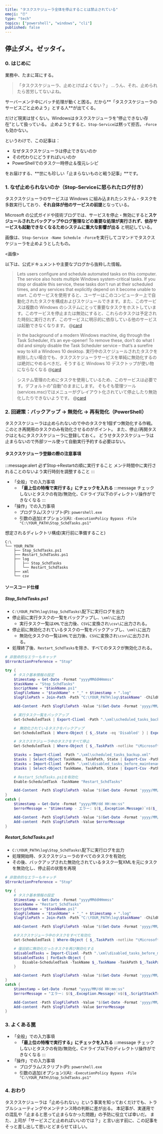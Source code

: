 ```yaml
---
title: "タスクスケジューラ全体を停止することは禁止されている"
emoji: "⏰"
type: "tech"
topics: ["powershell", "windows", "cli"]
published: false
---
```


## 停止ダメ。ゼッタイ。

### 0. はじめに

業務中、たまに耳にする。

>「タスクスケジューラ、止めとけばよくない？」
>…うん、それ、止められたら苦労してないよね。

サーバーメンテ中にバッチ処理が動くと困る。だから**「タスクスケジューラのサービスごと止めよう」とする人**が出てくる。

だけど現実は甘くない。Windowsはタスクスケジューラを“停止できない存在”として扱っている。
止めようとすると、`Stop-Service`は黙って拒否。`-Force`も効かない。

というわけで、この記事は：

- なぜタスクスケジューラは停止できないのか
- その代わりにどうすればいいのか
- PowerShellでのタスク一時停止＆復元レシピ

をお届けする、**世にも珍しい「止まらないものと戦う記事」**です。

### 1. なぜ止められないのか（Stop-Serviceに怒られたログ付き）

タスクスケジューラのサービスは Windows に組み込まれたシステム・タスクを多数実行しており、**それ自体が他のサービスの前提**となっている。

Microsoft の公式ガイドや技術ブログでは、サービスを停止・無効にすると**スケジュールされたバックアップやログ整理などの重要な処理が実行されず、依存サービスも起動できなくなるためシステムに重大な影響が出る** と明記している。

画像は、`Stop-Service -Name Schedule -Force`を実行してコマンドでタスクスケジューラを止めようとしたもの。

<画像>

以下は、公式ドキュメントや主要なブログから抜粋した情報。

> Lets users configure and schedule automated tasks on this computer. The service also hosts multiple Windows system-critical tasks. If you stop or disable this service, these tasks don't run at their scheduled times, and any services that explicitly depend on it become unable to start.
> このサービスを使用すると、ユーザーはこのコンピューター上で自動化されたタスクを構成およびスケジュールできます。また、このサービスは複数の Windows のシステムにとって重要なタスクをホストしています。このサービスを停止または無効にすると、これらのタスクは予定された時刻に実行されず、このサービスに明示的に依存している他のサービスは起動できなくなります。
@[card](https://learn.microsoft.com/en-us/windows-server/security/windows-services/security-guidelines-for-disabling-system-services-in-windows-server)

> in the background of a modern Windows machine, dig through the Task Scheduler, it’s an eye-opener! To remove these, don’t do what I did and simply disable the Task Scheduler service – that’s a surefire way to kill a Windows 10 desktop.
> 実行中のスケジュールされたタスクを削除したい場合でも、タスクスケジューラサービスを単純に無効化するのは絶対にやめるべきだ。そうすると Windows 10 デスクトップが使い物にならなくなる
@[card](https://www.htg.co.uk/blog/windows-10-part-4-telemetry#:~:text=in%20the%20background%20of%20a,kill%20a%20Windows%2010%20desktop)

> システム管理のためにタスクを使用しているため、このサービスは必要です。デフォルトの"自動"のままにします。
> そもそも管理ツール(services.msc)ではメニューがグレイアウト化されていて停止したり無効化したりできないようです。
@[card](https://tooljp.com/Windows10/doc/Service/Task_Scheduler.html)


### 2. 回避策：バックアップ → 無効化 → 再有効化（PowerShell）

タスクスケジューラは止められないので中のタスクを1個ずつ無効化する作戦。
このとき再開用のタスクのみ有効化させるのがポイント。
また、停止/再開タスクはともにタスクスケジューラに登録しておく。
どうせタスクスケジューラは止まらないので外部ツール使って自動実行予約する必要はない。

#### タスクスケジューラ登録の際の注意事項
:::message:alert
必ずStop→Restartの順に実行すること
メンテ時間中に実行されることのないよう実行時刻を調整すること
:::
- 「全般」での入力事項
    - **「最上位の特権で実行する」にチェックを入れる**
:::message
チェックしないとタスクの有効/無効化、Cドライブ以下のディレクトリ操作ができなくなる
:::
- 「操作」での入力事項
    - プログラム/スクリプト(P): `powershell.exe`
    - 引数の追加(オプション)(A): `-ExecutionPolicy Bypass -File "C:\YOUR_PATH\Stop_SchdTasks.ps1"`

想定されるディレクトリ構成(実行前に準備すること)
```plaintext
C:\
└── YOUR_PATH
    ├── Stop_SchdTasks.ps1
    ├── Restart_SchdTasks.ps1
    ├── log
    │   ├── Stop_SchdTasks
    │   └── Restart_SchdTasks
    ├── xml
    └── csv
```

#### ソースコード仕様
##### Stop_SchdTasks.ps1
- `C:\YOUR_PATH\log\Stop_SchdTasks\`配下に実行ログを出力
- 停止前に実行タスクの一覧をバックアップし、`\xml\`に出力
    - 実行タスク一覧は`XML`で出力後、`CSV`に変換され`\csv\`に出力される。
- 停止前に無効化されているタスクの一覧をバックアップし、`\xml\`に出力
    - 無効化タスクの一覧は`XML`で出力後、`CSV`に変換され`\csv\`に出力される。
- 処理終了後、`Restart_SchdTasks`を除き、すべてのタスクが無効化される。

```powershell:Stop_SchdTasks.ps1
# 非致命的なエラーもキャッチ
$ErrorActionPreference = "Stop"

try {
    # タスク基本情報の設定
    $timestamp = Get-Date -Format "yyyyMMddHHmmss"
    $taskName = "Stop_SchdTasks"
    $scriptName = "$taskName.ps1"
    $logFileName = "$taskName" + "_" + $timestamp + ".log"
    $logFilePath = Join-Path -Path "C:\YOUR_PATH\log\$taskName" -ChildPath $logFileName

    Add-Content -Path $logFilePath -Value "$(Get-Date -Format 'yyyy/MM/dd HH:mm:ss') INF $taskName $scriptName 処理開始"

    # 実行タスク一覧をバックアップ
    Get-ScheduledTask | Export-Clixml -Path ".\xml\scheduled_tasks_backup.xml"

    #　無効化されているタスクをバックアップ
    Get-ScheduledTask | Where-Object { $_.State -eq 'Disabled' } | Export-Clixml -Path ".\xml\disabled_tasks_before_maintenance.xml"

    # タスクスケジューラ中のタスクをすべて停止
    Get-ScheduledTask | Where-Object { $_.TaskPath -notlike "\Microsoft\Windows\*" } | Disable-ScheduledTask

    $tasks = Import-Clixml -Path ".\xml\scheduled_tasks_backup.xml"
    $tasks | Select-Object TaskName, TaskPath, State | Export-Csv -Path .\csv\disabled_tasks_list.csv -NoTypeInformation
    $tasks = Import-Clixml -Path ".\xml\disabled_tasks_before_maintenance.xml"
    $tasks | Select-Object TaskName, TaskPath, State | Export-Csv -Path .\csv\disabled_tasks_before_maintenance.csv -NoTypeInformation

    # Restart_SchdTasks.ps1を有効化
    Enable-ScheduledTask -TaskName "Restart_SchdTasks"

    Add-Content -Path $logFilePath -Value "$(Get-Date -Format 'yyyy/MM/dd HH:mm:ss') INF $taskName $scriptName 処理完了"
}
catch {
    $timestamp = Get-Date -Format "yyyy/MM/dd HH:mm:ss"
    $errorMessage = "$timestamp - エラー: $($_.Exception.Message)`n$($_.ScriptStackTrace)"

    Add-Content -Path $logFilePath -Value "$(Get-Date -Format 'yyyy/MM/dd HH:mm:ss') ERR $taskName $scriptName 異常終了"
    Add-content -Path $logFilePath -Value $errorMessage
}
```

##### Restart_SchdTasks.ps1
- `C:\YOUR_PATH\log\Stop_SchdTasks\`配下に実行ログを出力
- 処理開始時、タスクスケジューラのすべてのタスクを有効化
- その後、バックアップされた無効化されているタスク一覧XMLを元にタスクを無効化し、停止前の状態を再現


```powershell:Restart_SchdTasks.ps1
# 非致命的なエラーもキャッチ
$ErrorActionPreference = "Stop"

try {
    # タスク基本情報の設定
    $timestamp = Get-Date -Format "yyyyMMddHHmmss"
    $taskName = "Restart_SchdTasks"
    $scriptName = "$taskName.ps1"
    $logFileName = "$taskName" + "_" + $timestamp + ".log"
    $logFilePath = Join-Path -Path "C:\YOUR_PATH\log\$taskName" -ChildPath $logFileName

    Add-Content -Path $logFilePath -Value "$(Get-Date -Format 'yyyy/MM/dd HH:mm:ss') INF $taskName $scriptName 処理開始"

    #タスクスケジューラ中のタスクをすべて有効化
    Get-ScheduledTask | Where-Object { $_.TaskPath -notlike "\Microsoft\Windows\*" } | Enable-ScheduledTask

    # 復旧前に無効化だったタスクを再び無効化する
    $disabledTasks = Import-Clixml -Path ".\xml\disabled_tasks_before_maintenance.xml"
    $disabledTasks | ForEach-Object {
        Disable-ScheduledTask -TaskName $_.TaskName -TaskPath $_.TaskPath
    }

    Add-Content -Path $logFilePath -Value "$(Get-Date -Format 'yyyy/MM/dd HH:mm:ss') INF $taskName $scriptName 処理完了"
}
catch {
    $timestamp = Get-Date -Format "yyyy/MM/dd HH:mm:ss"
    $errorMessage = "エラー: $($_.Exception.Message)`n$($_.ScriptStackTrace)"

    Add-Content -Path $logFilePath -Value "$(Get-Date -Format 'yyyy/MM/dd HH:mm:ss') ERR $taskName $scriptName 異常終了"
    Add-content -Path $logFilePath -Value $errorMessage
}
```

### 3. よくある罠

- 「全般」での入力事項
    - **「最上位の特権で実行する」にチェックを入れる**
:::message
チェックしないとタスクの有効/無効化、Cドライブ以下のディレクトリ操作ができなくなる
:::
- 「操作」での入力事項
    - プログラム/スクリプト(P): `powershell.exe`
    - 引数の追加(オプション)(A): `-ExecutionPolicy Bypass -File "C:\YOUR_PATH\Stop_SchdTasks.ps1"`

### 4. おわり
タスクスケジューラは「止められない」という事実を知っておくだけでも、トラブルシューティングやメンテナンス時の判断に差が出る。
本記事が、実運用での混乱や「止まると思って止まらなかった問題」の予防に役立てば幸いだ。
また、上司が「サービスごと止めればいいのでは？」と言い出す前に、この記事をそっと差し出して思いとどまらせてほしい。